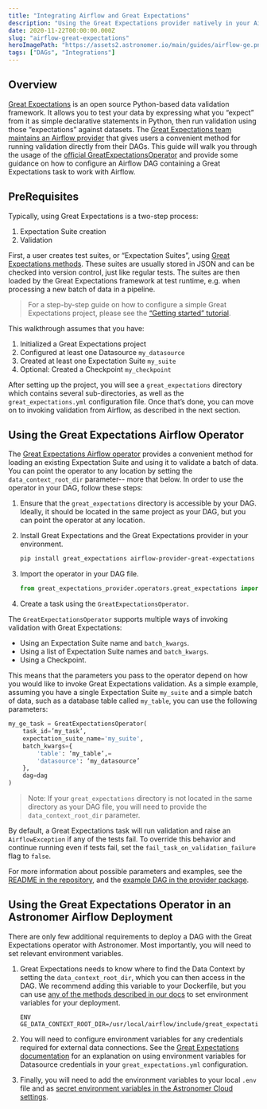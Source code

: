 ```yaml
---
title: "Integrating Airflow and Great Expectations"
description: "Using the Great Expectations provider natively in your Airflow DAGs."
date: 2020-11-22T00:00:00.000Z
slug: "airflow-great-expectations"
heroImagePath: "https://assets2.astronomer.io/main/guides/airflow-ge.png"
tags: ["DAGs", "Integrations"]
---
```


## Overview

[Great Expectations](https://greatexpectations.io) is an open source Python-based data validation framework. It allows you to test your data by expressing what you “expect” from it as simple declarative statements in Python, then run validation using those “expectations” against datasets. The [Great Expectations team maintains an Airflow provider](https://github.com/great-expectations/airflow-provider-great-expectations) that gives users a convenient method for running validation directly from their DAGs. This guide will walk you through the usage of the [official GreatExpectationsOperator](https://github.com/great-expectations/airflow-provider-great-expectations/blob/main/great_expectations_provider/operators/great_expectations.py) and provide some guidance on how to configure an Airflow DAG containing a Great Expectations task to work with Airflow.


## PreRequisites

Typically, using Great Expectations is a two-step process: 

1. Expectation Suite creation
2. Validation

First, a user creates test suites, or “Expectation Suites”, using [Great Expectations methods](https://docs.greatexpectations.io/en/0.12.0/reference/core_concepts/expectations/expectations.html?highlight=methods#methods-for-creating-and-editing-expectations). These suites are usually stored in JSON and can be checked into version control, just like regular tests. The suites are then loaded by the Great Expectations framework at test runtime, e.g. when processing a new batch of data in a pipeline. 

> For a step-by-step guide on how to configure a simple Great Expectations project, please see the [“Getting started” tutorial](https://docs.greatexpectations.io/en/latest/guides/tutorials.html).

This walkthrough assumes that you have: 

1. Initialized a Great Expectations project
2. Configured at least one Datasource `my_datasource`
3. Created at least one Expectation Suite `my_suite`
4. Optional: Created a Checkpoint `my_checkpoint`

After setting up the project, you will see a `great_expectations` directory which contains several sub-directories, as well as the `great_expectations.yml` configuration file. Once that’s done, you can move on to invoking validation from Airflow, as described in the next section.

## Using the Great Expectations Airflow Operator

The [Great Expectations Airflow operator](https://github.com/great-expectations/airflow-provider-great-expectations) provides a convenient method for loading an existing Expectation Suite and using it to validate a batch of data. You can point the operator to any location by setting the `data_context_root_dir` parameter-- more that below. In order to use the operator in your DAG, follow these steps:

1. Ensure that the `great_expectations` directory is accessible by your DAG. Ideally, it should be located in the same project as your DAG, but you can point the operator at any location.

2. Install Great Expectations and the Great Expectations provider in your environment.

    ```bash
    pip install great_expectations airflow-provider-great-expectations
    ```

3. Import the operator in your DAG file.

    ```python
    from great_expectations_provider.operators.great_expectations import GreatExpectationsOperator
    ```

4. Create a task using the `GreatExpectationsOperator`.

The `GreatExpectationsOperator` supports multiple ways of invoking validation with Great Expectations:

- Using an Expectation Suite name and `batch_kwargs`.
- Using a list of Expectation Suite names and `batch_kwargs`.
- Using a Checkpoint. 

This means that the parameters you pass to the operator depend on how you would like to invoke Great Expectations validation. As a simple example, assuming you have a single Expectation Suite `my_suite` and a simple batch of data, such as a database table called `my_table`, you can use the following parameters:

```python
my_ge_task = GreatExpectationsOperator(
    task_id=’my_task’,
    expectation_suite_name='my_suite',
    batch_kwargs={
        'table': ‘my_table’,=
        'datasource': ‘my_datasource’
    },
    dag=dag
)
```

> Note: If your `great_expectations` directory is not located in the same directory as your DAG file, you will need to provide the `data_context_root_dir` parameter.

By default, a Great Expectations task will run validation and raise an `AirflowException` if any of the tests fail. To override this behavior and continue running even if tests fail, set the `fail_task_on_validation_failure` flag to `false`.

For more information about possible parameters and examples, see the [README in the repository](https://github.com/great-expectations/airflow-provider-great-expectations), and the [example DAG in the provider package](https://github.com/great-expectations/airflow-provider-great-expectations/tree/main/great_expectations_provider/examples).

## Using the Great Expectations Operator in an Astronomer Airflow Deployment

There are only few additional requirements to deploy a DAG with the Great Expectations operator with Astronomer. Most importantly, you will need to set relevant environment variables. 

1. Great Expectations needs to know where to find the Data Context  by setting the `data_context_root_dir`, which you can then access in the DAG. We recommend adding this variable to your Dockerfile, but you can use [any of the methods described in our docs](https://www.astronomer.io/docs/cloud/stable/deploy/environment-variables/) to set environment variables for your deployment.

    ```shell
    ENV GE_DATA_CONTEXT_ROOT_DIR=/usr/local/airflow/include/great_expectations
    ```

2. You will need to configure environment variables for any credentials required for external data connections. See the [Great Expectations documentation](https://docs.greatexpectations.io/en/latest/guides/how_to_guides/configuring_data_contexts/how_to_use_a_yaml_file_or_environment_variables_to_populate_credentials.html?highlight=environment%20variables) for an explanation on using environment variables for Datasource credentials in your `great_expectations.yml` configuration.

3. Finally, you will need to add the environment variables to your local `.env` file and as [secret environment variables in the Astronomer Cloud settings](https://www.astronomer.io/docs/cloud/stable/deploy/environment-variables/).
